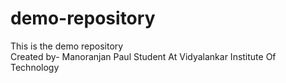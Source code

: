 # demo-repository
This is the demo repository
<br>
Created by- Manoranjan Paul
Student At Vidyalankar Institute Of Technology
